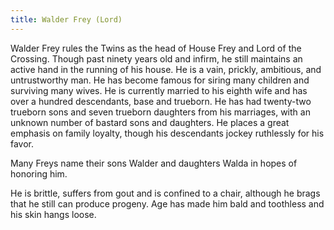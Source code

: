 ```yaml
---
title: Walder Frey (Lord)
---
```


Walder Frey rules the Twins as the head of House Frey and Lord of the Crossing. Though past ninety years old and infirm, he still maintains an active hand in the running of his house. He is a vain, prickly, ambitious, and untrustworthy man. He has become famous for siring many children and surviving many wives. He is currently married to his eighth wife and has over a hundred descendants, base and trueborn. He has had twenty-two trueborn sons and seven trueborn daughters from his marriages, with an unknown number of bastard sons and daughters. He places a great emphasis on family loyalty, though his descendants jockey ruthlessly for his favor.

Many Freys name their sons Walder and daughters Walda in hopes of honoring him.

He is brittle, suffers from gout and is confined to a chair, although he brags that he still can produce progeny. Age has made him bald and toothless and his skin hangs loose.


